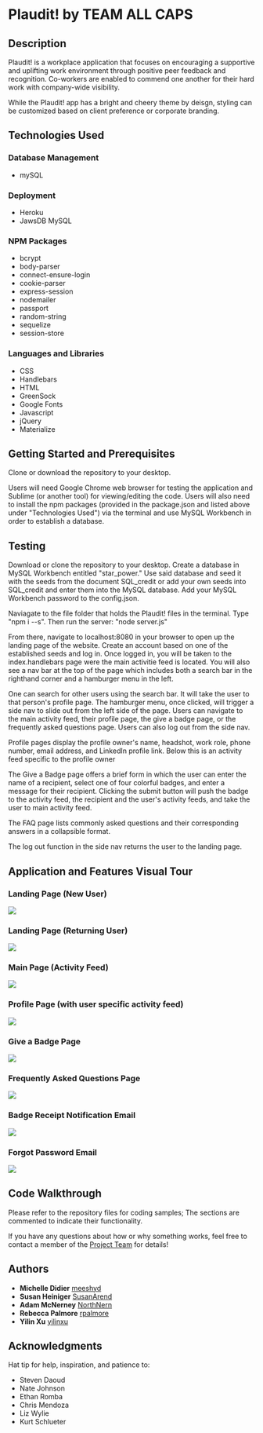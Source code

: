# Plaudit! by TEAM ALL CAPS

## Description

Plaudit! is a workplace application that focuses on encouraging a supportive and uplifting work environment through positive peer feedback and recognition. Co-workers are enabled to commend one another for their hard work with company-wide visibility.

While the Plaudit! app has a bright and cheery theme by deisgn, styling can be customized based on client preference or corporate branding.

## Technologies Used

### Database Management
* mySQL

### Deployment
* Heroku
* JawsDB MySQL

### NPM Packages
* bcrypt
* body-parser
* connect-ensure-login
* cookie-parser
* express-session
* nodemailer
* passport
* random-string
* sequelize
* session-store

### Languages and Libraries
* CSS
* Handlebars
* HTML
* GreenSock
* Google Fonts
* Javascript
* jQuery
* Materialize

## Getting Started and Prerequisites

Clone or download the repository to your desktop.

Users will need Google Chrome web browser for testing the application and Sublime (or another tool) for viewing/editing the code.  Users will also need to install the npm packages (provided in the package.json and listed above under "Technologies Used") via the terminal and use MySQL Workbench in order to establish a database.

## Testing

Download or clone the repository to your desktop.  Create a database in MySQL Workbench entitled "star_power."  Use said database and seed it with the seeds from the document SQL_credit or add your own seeds into SQL_credit and enter them into the MySQL database.  Add your MySQL Workbench password to the config.json.

Naviagate to the file folder that holds the Plaudit! files in the terminal.  Type "npm i --s".  Then run the server: "node server.js" 

From there, navigate to localhost:8080 in your browser to open up the landing page of the website. Create an account based on one of the established seeds and log in.  Once logged in, you will be taken to the index.handlebars page were the main activitie feed is located.  You will also see a nav bar at the top of the page which includes both a search bar in the righthand corner and a hamburger menu in the left. 

One can search for other users using the search bar.  It will take the user to that person's profile page.  The hamburger menu, once clicked, will trigger a side nav to slide out from the left side of the page.  Users can navigate to the main activity feed, their profile page, the give a badge page, or the frequently asked questions page.  Users can also log out from the side nav.

Profile pages display the profile owner's name, headshot, work role, phone number, email address, and LinkedIn profile link.  Below this is an activity feed specific to the profile owner

The Give a Badge page offers a brief form in which the user can enter the name of a recipient, select one of four colorful badges, and enter a message for their recipient.  Clicking the submit button will push the badge to the activity feed, the recipient and the user's activity feeds, and take the user to main activity feed.

The FAQ page lists commonly asked questions and their corresponding answers in a collapsible format.

The log out function in the side nav returns the user to the landing page.


## Application and Features Visual Tour

### Landing Page (New User)
![](http://i.imgur.com/JdiUKca.png) 

### Landing Page (Returning User)
![](http://i.imgur.com/GgjTBvP.png) 

### Main Page (Activity Feed)
![](http://i.imgur.com/ZGfOS1s.png) 

### Profile Page (with user specific activity feed)
![](http://i.imgur.com/Ae1vxhz.png) 

### Give a Badge Page
![](http://i.imgur.com/bqPdgiT.png) 

### Frequently Asked Questions Page
![](http://i.imgur.com/2obdk0J.png)

### Badge Receipt Notification Email
![](http://i.imgur.com/29w0hzW.png) 

### Forgot Password Email
![](http://i.imgur.com/gDwFH43.png) 

## Code Walkthrough
Please refer to the repository files for coding samples; The sections are commented to indicate their functionality.

If you have any questions about how or why something works, feel free to contact a member of the [Project Team](https://github.com/SusanArend/TeamAllCaps) for details!

## Authors
* **Michelle Didier** [meeshyd](https://github.com/meeshyd)
* **Susan Heiniger** [SusanArend](https://github.com/SusanArend)
* **Adam McNerney** [NorthNern](https://github.com/NorthNern)
* **Rebecca Palmore** [rpalmore](https://github.com/rpalmore)
* **Yilin Xu** [yilinxu](https://github.com/yilinxu)

## Acknowledgments
Hat tip for help, inspiration, and patience to:

* Steven Daoud
* Nate Johnson
* Ethan Romba
* Chris Mendoza
* Liz Wylie
* Kurt Schlueter
